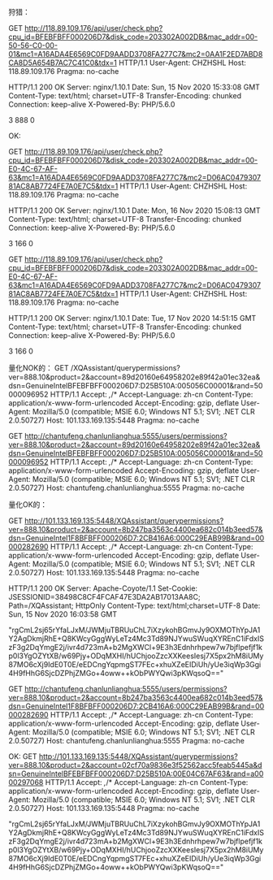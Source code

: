 狩猎：

GET http://118.89.109.176/api/user/check.php?cpu_id=BFEBFBFF000206D7&disk_code=203302A002DB&mac_addr=00-50-56-C0-00-01&mc1=A16ADA4E6569C0FD9AADD3708FA277C7&mc2=0AA1F2ED7ABD8CA8D5A654B7AC7C41C0&tdx=1 HTTP/1.1
User-Agent: CHZHSHL
Host: 118.89.109.176
Pragma: no-cache


HTTP/1.1 200 OK
Server: nginx/1.10.1
Date: Sun, 15 Nov 2020 15:33:08 GMT
Content-Type: text/html; charset=UTF-8
Transfer-Encoding: chunked
Connection: keep-alive
X-Powered-By: PHP/5.6.0

3
888
0


OK:

GET http://118.89.109.176/api/user/check.php?cpu_id=BFEBFBFF000206D7&disk_code=203302A002DB&mac_addr=00-E0-4C-67-AF-63&mc1=A16ADA4E6569C0FD9AADD3708FA277C7&mc2=D06AC047930781AC8AB7724FE7A0E7C5&tdx=1 HTTP/1.1
User-Agent: CHZHSHL
Host: 118.89.109.176
Pragma: no-cache

HTTP/1.1 200 OK
Server: nginx/1.10.1
Date: Mon, 16 Nov 2020 15:08:13 GMT
Content-Type: text/html; charset=UTF-8
Transfer-Encoding: chunked
Connection: keep-alive
X-Powered-By: PHP/5.6.0

3
166
0

GET http://118.89.109.176/api/user/check.php?cpu_id=BFEBFBFF000206D7&disk_code=203302A002DB&mac_addr=00-E0-4C-67-AF-63&mc1=A16ADA4E6569C0FD9AADD3708FA277C7&mc2=D06AC047930781AC8AB7724FE7A0E7C5&tdx=1 HTTP/1.1
User-Agent: CHZHSHL
Host: 118.89.109.176
Pragma: no-cache


HTTP/1.1 200 OK
Server: nginx/1.10.1
Date: Tue, 17 Nov 2020 14:51:15 GMT
Content-Type: text/html; charset=UTF-8
Transfer-Encoding: chunked
Connection: keep-alive
X-Powered-By: PHP/5.6.0

3
166
0





量化NOK的：
GET /XQAssistant/querypermissions?ver=888.10&product=2&account=89d20160e64958202e89f42a01ec32ea&dsn=GenuineIntelBFEBFBFF000206D7:D25B510A:005056C00001&rand=50000096952 HTTP/1.1
Accept: *,*/*
Accept-Language: zh-cn
Content-Type: application/x-www-form-urlencoded
Accept-Encoding: gzip, deflate
User-Agent: Mozilla/5.0 (compatible; MSIE 6.0; Windows NT 5.1; SV1; .NET CLR 2.0.50727)
Host: 101.133.169.135:5448
Pragma: no-cache

GET http://chantufeng.chanlunlianghua:5555/users/permissions?ver=888.10&product=2&account=89d20160e64958202e89f42a01ec32ea&dsn=GenuineIntelBFEBFBFF000206D7:D25B510A:005056C00001&rand=50000096952 HTTP/1.1
Accept: *,*/*
Accept-Language: zh-cn
Content-Type: application/x-www-form-urlencoded
Accept-Encoding: gzip, deflate
User-Agent: Mozilla/5.0 (compatible; MSIE 6.0; Windows NT 5.1; SV1; .NET CLR 2.0.50727)
Host: chantufeng.chanlunlianghua:5555
Pragma: no-cache




量化OK的：

GET http://101.133.169.135:5448/XQAssistant/querypermissions?ver=888.10&product=2&account=8b247ba3563c4400ea682c014b3eed57&dsn=GenuineIntel1F8BFBFF000206D7:2CB416A6:000C29EAB99B&rand=00000282690 HTTP/1.1
Accept: *,*/*
Accept-Language: zh-cn
Content-Type: application/x-www-form-urlencoded
Accept-Encoding: gzip, deflate
User-Agent: Mozilla/5.0 (compatible; MSIE 6.0; Windows NT 5.1; SV1; .NET CLR 2.0.50727)
Host: 101.133.169.135:5448
Pragma: no-cache



HTTP/1.1 200 OK
Server: Apache-Coyote/1.1
Set-Cookie: JSESSIONID=38498C8CF4FCAF47E3DA2AB17013AA8C; Path=/XQAssistant; HttpOnly
Content-Type: text/html;charset=UTF-8
Date: Sun, 15 Nov 2020 16:03:58 GMT

"rgCmL2sj65rYfaLJxM/JWMjuTBRUuChL7iXzykohBGmvJy9OXMOThYpJA1Y2AgDkmjRhE+Q8KWcyGggWyLeTz4Mc3Td89NJYwuSWuqXYREnC1iFdxISzF3g2DqYmgE2j/ivr4d723mA+b2MgXWCl+9E3h3Ednhrhpew7w7bjflpefjf1kp0l3YgOZYtXB/w69Pjy+ODqMXHI/hUChjooZzcXXKeesIesj7X5px2hM8iUMy87MO6cXj9IdE0T0E/eEDCngYqpmgST7FEc+xhuXZeEIDiUh/yUe3iqWp3Ggi4H9fHhG6SjcDZPhjZMGo+4oww++kObPWYQwi3pKWqsoQ=="



GET http://chantufeng.chanlunlianghua:5555/users/permissions?ver=888.10&product=2&account=8b247ba3563c4400ea682c014b3eed57&dsn=GenuineIntel1F8BFBFF000206D7:2CB416A6:000C29EAB99B&rand=00000282690 HTTP/1.1
Accept: *,*/*
Accept-Language: zh-cn
Content-Type: application/x-www-form-urlencoded
Accept-Encoding: gzip, deflate
User-Agent: Mozilla/5.0 (compatible; MSIE 6.0; Windows NT 5.1; SV1; .NET CLR 2.0.50727)
Host: chantufeng.chanlunlianghua:5555
Pragma: no-cache


OK:
GET http://101.133.169.135:5448/XQAssistant/querypermissions?ver=888.10&product=2&account=02cf70a9836e3f52562acc5feab5445a&dsn=GenuineIntelBFEBFBFF000206D7:D25B510A:00E04C67AF63&rand=a0000297068 HTTP/1.1
Accept: *,*/*
Accept-Language: zh-cn
Content-Type: application/x-www-form-urlencoded
Accept-Encoding: gzip, deflate
User-Agent: Mozilla/5.0 (compatible; MSIE 6.0; Windows NT 5.1; SV1; .NET CLR 2.0.50727)
Host: 101.133.169.135:5448
Pragma: no-cache

"rgCmL2sj65rYfaLJxM/JWMjuTBRUuChL7iXzykohBGmvJy9OXMOThYpJA1Y2AgDkmjRhE+Q8KWcyGggWyLeTz4Mc3Td89NJYwuSWuqXYREnC1iFdxISzF3g2DqYmgE2j/ivr4d723mA+b2MgXWCl+9E3h3Ednhrhpew7w7bjflpefjf1kp0l3YgOZYtXB/w69Pjy+ODqMXHI/hUChjooZzcXXKeesIesj7X5px2hM8iUMy87MO6cXj9IdE0T0E/eEDCngYqpmgST7FEc+xhuXZeEIDiUh/yUe3iqWp3Ggi4H9fHhG6SjcDZPhjZMGo+4oww++kObPWYQwi3pKWqsoQ=="
